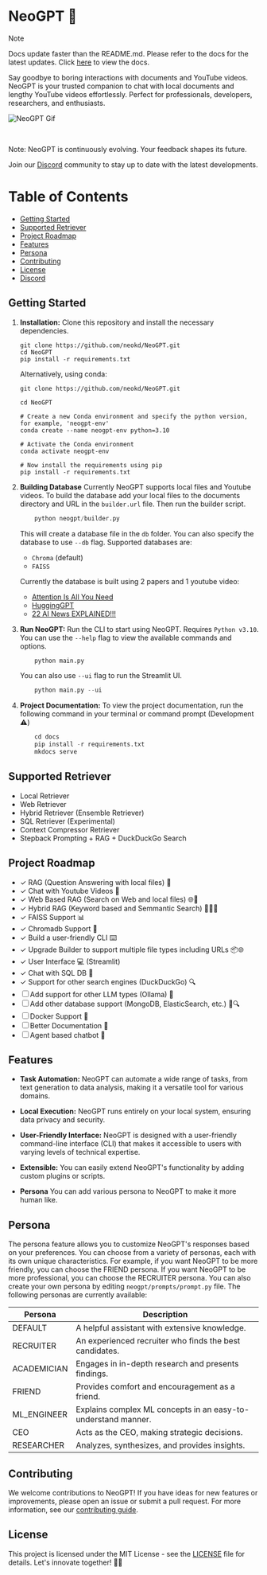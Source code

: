 # NeoGPT 🚀

> [!NOTE]
> Docs update faster than the README.md. Please refer to the docs for the latest updates. Click [here](https://neokd.github.io/NeoGPT/) to view the docs.

Say goodbye to boring interactions with documents and YouTube videos. NeoGPT is your trusted companion to chat with local documents and lengthy YouTube videos effortlessly. Perfect for professionals, developers, researchers, and enthusiasts.

![NeoGPT Gif](https://github.com/neokd/NeoGPT/assets/71772185/82d5c63d-81b5-4b45-95d4-53641016bfdc)


<br/>

Note: NeoGPT is continuously evolving. Your feedback shapes its future.

Join our [Discord](https://discord.gg/qNqjsGuCTG) community to stay up to date with the latest developments.

# Table of Contents
- [Getting Started](#getting-started)
- [Supported Retriever](#supported-retriever)
- [Project Roadmap](#project-roadmap)
- [Features](#features)
- [Persona](#persona)
- [Contributing](#contributing)
- [License](#license)
- [Discord](#discord)

## Getting Started

1. **Installation:** Clone this repository and install the necessary dependencies.

   ```
   git clone https://github.com/neokd/NeoGPT.git
   cd NeoGPT
   pip install -r requirements.txt
    ```
    Alternatively, using conda:

   ```
   git clone https://github.com/neokd/NeoGPT.git

   cd NeoGPT

   # Create a new Conda environment and specify the python version, for example, 'neogpt-env'
   conda create --name neogpt-env python=3.10

   # Activate the Conda environment
   conda activate neogpt-env

   # Now install the requirements using pip
   pip install -r requirements.txt
   ```

2. **Building Database** Currently NeoGPT supports local files and Youtube videos. To build the database add your local files to the documents directory and URL in the `builder.url` file. Then run the builder script.

    ```python
        python neogpt/builder.py
    ```
    This will create a database file in the `db` folder. You can also specify the database to use `--db` flag.
    Supported databases are:
    - `Chroma` (default)
    - `FAISS`

    Currently the database is built using 2 papers and 1 youtube video:
    - [Attention Is All You Need](https://arxiv.org/pdf/1706.03762.pdf)
    - [HuggingGPT](https://arxiv.org/pdf/2303.17580.pdf)
    - [22 AI News EXPLAINED!!!](https://www.youtube.com/watch?v=BPknz-hCnec)


3. **Run NeoGPT:** Run the CLI to start using NeoGPT. Requires `Python v3.10`. You can use the `--help` flag to view the available commands and options.
    ```python
        python main.py
    ```
    You can also use `--ui` flag to run the Streamlit UI.
    ```python
        python main.py --ui
    ```

4. **Project Documentation:**
    To view the project documentation, run the following command in your terminal or command prompt (Development ⚠️)
    ```python
        cd docs
        pip install -r requirements.txt
        mkdocs serve
    ```

## Supported Retriever
- Local Retriever
- Web Retriever
- Hybrid Retriever (Ensemble Retriever)
- SQL Retriever (Experimental)
- Context Compressor Retriever
- Stepback Prompting + RAG + DuckDuckGo Search

## Project Roadmap
- ✓ RAG (Question Answering with local files) 📂
- ✓ Chat with Youtube Videos 🎥
- ✓ Web Based RAG (Search on Web and local files) 🌐📂
- ✓ Hybrid RAG (Keyword based and Semmantic Search) 🕵️‍♂️📂
- ✓ FAISS Support 📊
- ✓ Chromadb Support 🎵
- ✓ Build a user-friendly CLI ⌨️
- ✓ Upgrade Builder to support multiple file types including URLs 📦🌐
- ✓ User Interface 💻 (Streamlit)
- ✓ Chat with SQL DB 🤖
- ✓ Support for other search engines (DuckDuckGo) 🔍
- ☐ Add support for other LLM types (Ollama) 🧠
- ☐ Add other database support (MongoDB, ElasticSearch, etc.) 📁🔍
- ☐ Docker Support 🐳
- ☐ Better Documentation 📖
- ☐ Agent based chatbot 🤖

## Features

- **Task Automation:** NeoGPT can automate a wide range of tasks, from text generation to data analysis, making it a versatile tool for various domains.

- **Local Execution:** NeoGPT runs entirely on your local system, ensuring data privacy and security.

- **User-Friendly Interface:** NeoGPT is designed with a user-friendly command-line interface (CLI) that makes it accessible to users with varying levels of technical expertise.

- **Extensible:** You can easily extend NeoGPT's functionality by adding custom plugins or scripts.

- **Persona** You can add various persona to NeoGPT to make it more human like.


## Persona

The persona feature allows you to customize NeoGPT's responses based on your preferences. You can choose from a variety of personas, each with its own unique characteristics. For example, if you want NeoGPT to be more friendly, you can choose the FRIEND persona. If you want NeoGPT to be more professional, you can choose the RECRUITER persona. You can also create your own persona by editing `neogpt/prompts/prompt.py` file. The following personas are currently available:


| Persona     | Description                                          |
|-------------|------------------------------------------------------|
| DEFAULT     | A helpful assistant with extensive knowledge.       |
| RECRUITER   | An experienced recruiter who finds the best candidates. |
| ACADEMICIAN | Engages in in-depth research and presents findings.  |
| FRIEND      | Provides comfort and encouragement as a friend.     |
| ML_ENGINEER | Explains complex ML concepts in an easy-to-understand manner. |
| CEO         | Acts as the CEO, making strategic decisions.        |
| RESEARCHER  | Analyzes, synthesizes, and provides insights.       |


## Contributing
We welcome contributions to NeoGPT! If you have ideas for new features or improvements, please open an issue or submit a pull request. For more information, see our [contributing guide](CONTRIBUTING.md).

## License
This project is licensed under the MIT License - see the [LICENSE](LICENSE) file for details. Let's innovate together! 🤖✨

